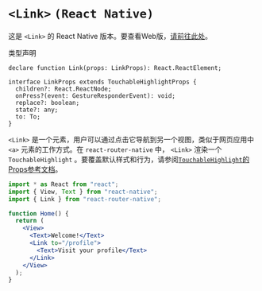 # `<Link>` `(React Native)`

这是 `<Link>` 的 React Native 版本。要查看Web版，[请前往此处](https://reactrouter.com/en/main/components/link)。

类型声明

```tsx
declare function Link(props: LinkProps): React.ReactElement;

interface LinkProps extends TouchableHighlightProps {
  children?: React.ReactNode;
  onPress?(event: GestureResponderEvent): void;
  replace?: boolean;
  state?: any;
  to: To;
}
```

`<Link>` 是一个元素，用户可以通过点击它导航到另一个视图，类似于网页应用中 `<a>` 元素的工作方式。在 `react-router-native` 中， `<Link>` 渲染一个 `TouchableHighlight` 。要覆盖默认样式和行为，请参阅[`TouchableHighlight`的Props参考文档](https://reactnative.dev/docs/touchablehighlight#props)。

```jsx
import * as React from "react";
import { View, Text } from "react-native";
import { Link } from "react-router-native";

function Home() {
  return (
    <View>
      <Text>Welcome!</Text>
      <Link to="/profile">
        <Text>Visit your profile</Text>
      </Link>
    </View>
  );
}
```